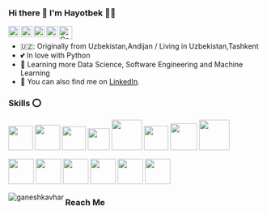 
<!-- <img alt="GIF" src="https://github.com/DJWOMS/DJWOMS/raw/main/code.gif?raw=true" style="max-width: 50%;" width="550" height="400" align="right"> -->
<!-- ### Hey, I'm Hayotbek! 👋 -->
<!-- - :technologist: Python Developer
- 🇺🇿: From Rio Grande do Sul / Living in São Paulo
- :notebook: I like to write about technology on [Medium](https://kelvinsp.medium.com/)
- :two_hearts: In love with Python, Go, Rust and Scala
- :seedling: Learning more about Cloud Architecture, Software Engineering and Machine Learning
- :handshake: You can also find me on [LinkedIn](https://br.linkedin.com/in/kelvinsprado)
 -->
 
 
 ### Hi there 👋 I'm Hayotbek 🙋‍♂️      


<a href="https://www.github.com/hayotbekabdulazizov/">
  <img align="left" alt="Hayotbek GitHub " width="22px" src="https://raw.githubusercontent.com/hiverkiya/hiverkiya/master/images/github.svg" />
</a>
<a href="https://www.linkedin.com/in/hayotbekabdulazizov/">
  <img align="left" alt="Ganesh LinkedIN" width="22px" src="https://raw.githubusercontent.com/hiverkiya/hiverkiya/master/images/linkedin.svg" />
</a> 
<a href="https://www.instagram.com/hayotbekabdulazizov05/">
  <img align="left" alt="Ganesh  Instagram" width="22px" src="https://raw.githubusercontent.com/hiverkiya/hiverkiya/master/images/instagram.svg" />
</a>
<a href="https://www.facebook.com/hayotbekabdulazizov.dev/">
  <img align="left" alt="Ganesh  Facebook " width="22px" src="https://raw.githubusercontent.com/hiverkiya/hiverkiya/master/images/facebook.svg" />
</a>
<!-- <a href="https://www.twitter.com/kavharg/"> -->
<!--   <img align="left" alt="Ganesh Twitter " width="22px" src="https://raw.githubusercontent.com/hiverkiya/hiverkiya/master/images/twitter.svg" /> -->
<!-- </a> -->

<a href="https://www.hackerrank.com/abdulazizov">
  <img align="left" alt="Ganesh Hackerrank " width="26px" src="https://upload.wikimedia.org/wikipedia/commons/6/65/HackerRank_logo.png"/>
</a>

<!-- ![Profile views](https://gpvc.arturio.dev/hayotbekabdulazizov)  -->


</br>

<!--
**ganeshkavhar/ganeshkavhar** is a ✨ _special_ ✨ repository because its `README.md` (this file) appears on your GitHub profile.

Here are some ideas to get you started: 
-->

<!-- - :notebook: I like to write about technology on [Medium](https://kelvinsp.medium.com/) --> 
- 🇺🇿: Originally from Uzbekistan,Andijan / Living in Uzbekistan,Tashkent
- :two_hearts: In love with Python
- :seedling: Learning more Data Science, Software Engineering and Machine Learning
- :handshake: You can also find me on [LinkedIn](https://br.linkedin.com/in/https://www.linkedin.com/in/hayotbekabdulazizov/).


<!-- ### About Me
I am a coder , educator and a Data Scientist. I love data and analytics. In my day job, I work with database technologies including SQL, Python  , Big Data and Tableau. I am passionate about technologies and love coding and managing teams. In my spare time I like to teach Python , Web development , Python ,Data Structure and Algorithm  Databases, Programming etc. I am currently working on certain machine learning and Data Science projects and love to explore more in the Statistics field. -->

<!-- Data Scientist with extensive  in solving many real world business problems across different domains. -->

<!-- ### Data Science  -->
<!-- I love Python and woring for Data Science since few months. -->

### Skills ⭕


<code><img height="48" src="https://cdn.worldvectorlogo.com/logos/visual-studio-code-1.svg"></code>
<code><img height="50" src="https://cdn.freebiesupply.com/logos/thumbs/2x/c-logo.png"></code>
<code><img height="47" src="https://hackernoon.com/hn-images/1*rW03Wtue71AKfxnx6XN_iQ.png"></code>
<code><img height="43" src="https://www.defactoinfotech.com/wp-content/uploads/2018/04/pOWERbi-png.png"></code>
<code><img height="60" src="https://abutua.com/images/cabutua03.png"></code>
<code><img height="48" src="https://upload.wikimedia.org/wikipedia/commons/thumb/c/c3/Python-logo-notext.svg/1200px-Python-logo-notext.svg.png"></code>
<code><img height="53" src="https://img.icons8.com/color/452/mongodb.png"></code>
<code><img height="60" src="https://pluralsight2.imgix.net/paths/images/angular-14a0f6532f.png"></code>


<code><img height="50" src="https://upload.wikimedia.org/wikipedia/commons/thumb/e/ed/Pandas_logo.svg/1200px-Pandas_logo.svg.png"></code>
<code><img height="50" src="https://user-images.githubusercontent.com/1217238/65354639-dd928f80-dba4-11e9-833b-bc3e8c6a737d.png"></code>
<code><img height="50" src="https://cdn-images-1.medium.com/max/1024/1*-QTg-_71YF0SVshMEaKZ_g.png"></code>
<code><img height="50" src="https://spin.atomicobject.com/wp-content/uploads/20180917161630/flask.png"></code>
<code><img height="50" src="https://miro.medium.com/max/600/0*LZQf7b4u8f97izwV.png"></code>
<code><img height="50" src="https://encrypted-tbn0.gstatic.com/images?q=tbn%3AANd9GcSxluFBnLXSCS5mSKudPHyQy0P3ugmwHYixMg&usqp=CAU"></code>

<p><img align="left" src="https://github-readme-stats.vercel.app/api/top-langs/?username=ganeshkavhar&layout=compact" alt="ganeshkavhar" /></p>


### Reach Me

<!-- [Website](https://about.me/ganeshkavhar) </br> -->
<!-- [Developer Portfolio](https://sourcerer.io/ganeshkavhar) -->
<!---
